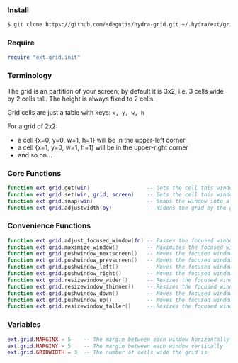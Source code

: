 ### Install

~~~bash
$ git clone https://github.com/sdegutis/hydra-grid.git ~/.hydra/ext/grid
~~~

### Require

~~~lua
require "ext.grid.init"
~~~

### Terminology

The grid is an partition of your screen; by default it is 3x2, i.e. 3 cells wide by 2 cells tall. The height is always fixed to 2 cells.

Grid cells are just a table with keys: `x, y, w, h`

For a grid of 2x2:

* a cell {x=0, y=0, w=1, h=1} will be in the upper-left corner
* a cell {x=1, y=0, w=1, h=1} will be in the upper-right corner
* and so on...

### Core Functions

~~~lua
function ext.grid.get(win)                  -- Gets the cell this window is on
function ext.grid.set(win, grid, screen)    -- Sets the cell this window should be on
function ext.grid.snap(win)                 -- Snaps the window into a cell
function ext.grid.adjustwidth(by)           -- Widens the grid by the given number of cells; may be negative
~~~

### Convenience Functions

~~~lua
function ext.grid.adjust_focused_window(fn) -- Passes the focused window's cell to fn and uses the result as its new cell
function ext.grid.maximize_window()         -- Maximizes the focused window along the given cell
function ext.grid.pushwindow_nextscreen()   -- Moves the focused window to the next screen, using its current cell on that screen
function ext.grid.pushwindow_prevscreen()   -- Moves the focused window to the previous screen, using its current cell on that screen
function ext.grid.pushwindow_left()         -- Moves the focused window one cell to the left
function ext.grid.pushwindow_right()        -- Moves the focused window one cell to the right
function ext.grid.resizewindow_wider()      -- Resizes the focused window's right side to be one cell wider,
function ext.grid.resizewindow_thinner()    -- Resizes the focused window's right side to be one cell thinner,
function ext.grid.pushwindow_down()         -- Moves the focused window to the bottom half of the screen
function ext.grid.pushwindow_up()           -- Moves the focused window to the top half of the screen
function ext.grid.resizewindow_taller()     -- Resizes the focused window so its height is 2 cells
~~~

### Variables

~~~lua
ext.grid.MARGINX = 5    -- The margin between each window horizontally
ext.grid.MARGINY = 5    -- The margin between each window vertically
ext.grid.GRIDWIDTH = 3  -- The number of cells wide the grid is
~~~
